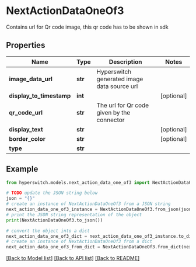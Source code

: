 # NextActionDataOneOf3

Contains url for Qr code image, this qr code has to be shown in sdk

## Properties

Name | Type | Description | Notes
------------ | ------------- | ------------- | -------------
**image_data_url** | **str** | Hyperswitch generated image data source url | 
**display_to_timestamp** | **int** |  | [optional] 
**qr_code_url** | **str** | The url for Qr code given by the connector | 
**display_text** | **str** |  | [optional] 
**border_color** | **str** |  | [optional] 
**type** | **str** |  | 

## Example

```python
from hyperswitch.models.next_action_data_one_of3 import NextActionDataOneOf3

# TODO update the JSON string below
json = "{}"
# create an instance of NextActionDataOneOf3 from a JSON string
next_action_data_one_of3_instance = NextActionDataOneOf3.from_json(json)
# print the JSON string representation of the object
print(NextActionDataOneOf3.to_json())

# convert the object into a dict
next_action_data_one_of3_dict = next_action_data_one_of3_instance.to_dict()
# create an instance of NextActionDataOneOf3 from a dict
next_action_data_one_of3_from_dict = NextActionDataOneOf3.from_dict(next_action_data_one_of3_dict)
```
[[Back to Model list]](../README.md#documentation-for-models) [[Back to API list]](../README.md#documentation-for-api-endpoints) [[Back to README]](../README.md)


